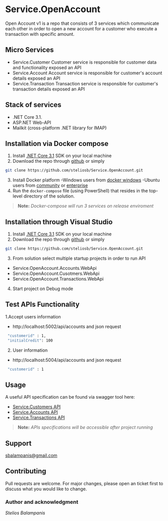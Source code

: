 # Service.OpenAccount

Open Account v1 is a repo that consists of 3 services which communicate each other in order to open a new account for a customer who execute a transaction with specific amount.

## Micro Services
- Service.Customer
Customer service is responsible for customer data and functionality exposed an API
- Service.Account
Account service is responsible for customer's account details exposed an API
- Service.Transaction
Transaction service is responsible for customer's transaction details exposed an API

## Stack of services
- .NET Core 3.1.
- ASP.NET Web-API
- Mailkit (cross-platform .NET library for IMAP)

## Installation via Docker compose

 1. Install [.NET Core 3.1](https://dotnet.microsoft.com/download/dotnet-core/3.1) SDK on your local machine
 2. Download the repo through [github](https://github.com/steliosb/Service.OpenAccount) or simply
```bash
git clone https://github.com/steliosb/Service.OpenAccount.git
```
 3. Install Docker platform
 -Windows users from [docker windows](https://www.docker.com/products/docker-desktop)
 -Ubuntu users from [community](https://docs.docker.com/install/linux/docker-ce/ubuntu/) or [enterprise](https://docs.docker.com/ee/docker-ee/ubuntu/)
 4. Run the `docker-compose` file (using PowerShell) that resides in the top-level directory of the solution.

> **Note:** *Docker-compose will run 3 services on release enviroment*

## Installation through Visual Studio
1. Install [.NET Core 3.1](https://dotnet.microsoft.com/download/dotnet-core/3.1) SDK on your local machine
2. Download the repo through [github](https://github.com/steliosb/Service.OpenAccount) or simply
```bash
git clone https://github.com/steliosb/Service.OpenAccount.git
```
 3. From solution select multiple startup projects in order to run API
 - Service.OpenAccount.Accounts.WebApi
 - Service.OpenAccount.Cusotmers.WebApi
 - Service.OpenAccount.Transactions.WebApi
 4. Start project on Debug mode
 
## Test APIs Functionality
1.Accept users information
 - http://localhost:5002/api/accounts and json request
 ```bash
  "customerid" : 1,
  "initialCredit": 100
 ```
 2. User information
 - http://localhost:5004/api/accounts and json request
 ```bash
  "customerid" : 1
 ```
 
## Usage
A useful API specification can be found via swagger tool here: 
 - [Service.Customers API](http://localhost:5004/swagger)
 - [Service.Accounts API](http://localhost:5002/swagger)
 - [Service.Transactions API](http://localhost:5000/swagger)
> **Note:** *APIs specifications will be accessible after project running*

## Support
sbalampanis@gmail.com

## Contributing
Pull requests are welcome. For major changes, please open an ticket first to discuss what you would like to change.

### Author and acknowledgment
*Stelios Balampanis*
